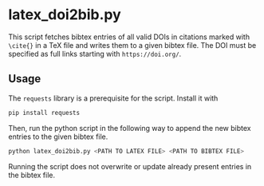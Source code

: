 # latex_doi2bib.py
This script fetches bibtex entries of all valid DOIs in citations marked with `\cite{}` in a TeX file and writes them to a given bibtex file.
The DOI must be specified as full links starting with `https://doi.org/`.
## Usage
The `requests` library is a prerequisite for the script.
Install it with
```bash
pip install requests
```
Then, run the python script in the following way to append the new bibtex entries to the given bibtex file.
```bash
python latex_doi2bib.py <PATH TO LATEX FILE> <PATH TO BIBTEX FILE>
```
Running the script does not overwrite or update already present entries in the bibtex file.

